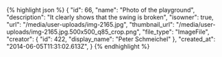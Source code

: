 {% highlight json %}
{
    "id": 66,
    "name": "Photo of the playground",
    "description": "It clearly shows that the swing is broken",
    "isowner": true,
    "url": "/media/user-uploads/img-2165.jpg",
    "thumbnail_url": "/media/user-uploads/img-2165.jpg.500x500_q85_crop.png",
    "file_type": "ImageFile",
    "creator": {
        "id": 422,
        "display_name": "Peter Schmeichel"
    },
    "created_at": "2014-06-05T11:31:02.613Z",
}
{% endhighlight %}
